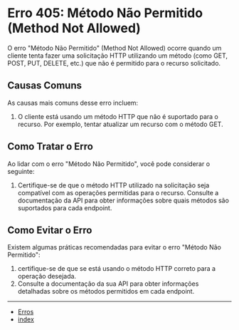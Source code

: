 # Erro 405: Método Não Permitido (Method Not Allowed)

O erro "Método Não Permitido" (Method Not Allowed) ocorre quando um cliente tenta fazer uma solicitação HTTP utilizando um método (como GET, POST, PUT, DELETE, etc.) que não é permitido para o recurso solicitado.

## Causas Comuns

As causas mais comuns desse erro incluem:

1. O cliente está usando um método HTTP que não é suportado para o recurso. Por exemplo, tentar atualizar um recurso com o método GET.

## Como Tratar o Erro

Ao lidar com o erro "Método Não Permitido", você pode considerar o seguinte:

1. Certifique-se de que o método HTTP utilizado na solicitação seja compatível com as operações permitidas para o recurso. Consulte a documentação da API para obter informações sobre quais métodos são suportados para cada endpoint.

## Como Evitar o Erro

Existem algumas práticas recomendadas para evitar o erro "Método Não Permitido":

1. certifique-se de que se está usando o método HTTP correto para a operação desejada.
1. Consulte a documentação da sua API para obter informações detalhadas sobre os métodos permitidos em cada endpoint.

---

* [Erros](/docs/errors/index.md)
* [index](/docs/index.md)
